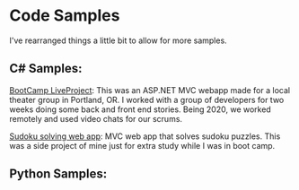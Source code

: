 # Code Samples

I've rearranged things a little bit to allow for more samples.

## C# Samples:
[BootCamp LiveProject](ASPNET_MVC_App.md): This was an ASP.NET MVC webapp made for a local theater group in Portland, OR. I worked with a group of developers for two weeks doing some back and front end stories. Being 2020, we worked remotely and used video chats for our scrums.

[Sudoku solving web app](Sudoku_Solver.md): MVC web app that solves sudoku puzzles. This was a side project of mine just for extra study while I was in boot camp.


## Python Samples:
